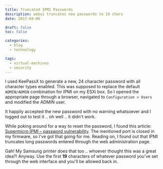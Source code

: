 ```yaml
---
title: Truncated IPMI Passwords
description: webui truncates new passwords to 19 chars
date: 2017-04-06

draft: false
toc: false

categories:
  - blog
  - technology

tags:
  - virtual-machines
  - security
---
```


<!--more-->

I used KeePassX to generate a new, 24 character password with all character types enabled. This was supposed to replace the default `ADMIN/ADMIN` combination for IPMI on my ESXi box. So I opened the appropriate page through a browser, navigated to `Configuration > Users` and modified the ADMIN user.

It happily accepted the new password with no warning whatsoever and I logged out to test it .. oh well .. it didn't work.

While poking around for a way to reset the password, I found this article: [Supermicro IPMI – password vulnerability](http://kbdone.com/supermicro-ipmi-password-vulnerability/). The mentioned port is closed in my firmware, so I've got that going for me. Reading on, I found out that IPMI truncates long passwords entered through the web administration page.

Gah! My Samsung printer does that too .. whoever thought this was a great idea?! Anyway. Use the first __19__ characters of whatever password you've set through the web interface and you'll be allowed back in.


